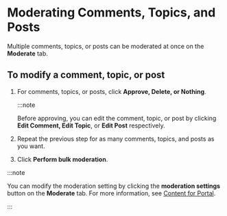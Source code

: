 ﻿---
sidebar_position: 2
---

# Moderating Comments, Topics, and Posts

<head>
  <meta name="guidename" content="API Management"/>
  <meta name="context" content="GUID-874b3f41-4161-4ad4-973a-c6b600214a76"/>
</head>

Multiple comments, topics, or posts can be moderated at once on the **Moderate** tab.

## To modify a comment, topic, or post

1. For comments, topics, or posts, click **Approve, Delete, or Nothing**. 

   :::note
   
   Before approving, you can edit the comment, topic, or post by clicking **Edit Comment, Edit Topic**, or **Edit Post** respectively. 

2. Repeat the previous step for as many comments, topics, and posts as you want. 

3. Click **Perform bulk moderation**. 

:::note

You can modify the moderation setting by clicking the **moderation settings** button on the **Moderate** tab. For more information, see [Content for Portal](../../Portal/Content_portal.md). 

:::
